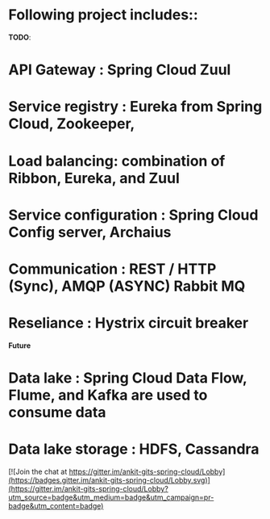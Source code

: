 # Following project includes::

**TODO**:
# API Gateway : Spring Cloud Zuul
# Service registry : Eureka from Spring Cloud, Zookeeper,
# Load balancing: combination of Ribbon, Eureka, and Zuul
# Service configuration : Spring Cloud Config server,  Archaius
# Communication : REST / HTTP (Sync), AMQP (ASYNC) Rabbit MQ  
# Reseliance : Hystrix circuit breaker 

**Future**
# Data lake : Spring Cloud Data Flow, Flume, and Kafka are used to consume data
# Data lake storage : HDFS, Cassandra


[![Join the chat at https://gitter.im/ankit-gits-spring-cloud/Lobby](https://badges.gitter.im/ankit-gits-spring-cloud/Lobby.svg)](https://gitter.im/ankit-gits-spring-cloud/Lobby?utm_source=badge&utm_medium=badge&utm_campaign=pr-badge&utm_content=badge)



